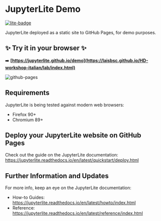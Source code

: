 # JupyterLite Demo

[![lite-badge](https://jupyterlite.rtfd.io/en/latest/_static/badge.svg)](https://humbledata.github.io/HD-workshop-italian/lab/index.html)

JupyterLite deployed as a static site to GitHub Pages, for demo purposes.

## ✨ Try it in your browser ✨

➡️ **[https://jupyterlite.github.io/demo](https://laisbsc.github.io/HD-workshop-italian/lab/index.html)**

![github-pages](https://user-images.githubusercontent.com/591645/120649478-18258400-c47d-11eb-80e5-185e52ff2702.gif)

## Requirements

JupyterLite is being tested against modern web browsers:

- Firefox 90+
- Chromium 89+

## Deploy your JupyterLite website on GitHub Pages

Check out the guide on the JupyterLite documentation: https://jupyterlite.readthedocs.io/en/latest/quickstart/deploy.html

## Further Information and Updates

For more info, keep an eye on the JupyterLite documentation:

- How-to Guides: https://jupyterlite.readthedocs.io/en/latest/howto/index.html
- Reference: https://jupyterlite.readthedocs.io/en/latest/reference/index.html
